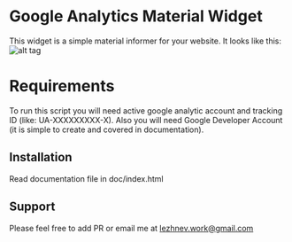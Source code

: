 # Google Analytics Material Widget

This widget is a simple material informer for your website.
It looks like this:
![alt tag](https://raw.github.com/lezhnev74/google-analytics-material-widget/master/doc/assets/banner1.jpg)

Requirements
============

To run this script you will need active google analytic account and tracking ID (like: UA-XXXXXXXXX-X).
Also you will need Google Developer Account (it is simple to create and covered in documentation).

## Installation
Read documentation file in doc/index.html

## Support

Please feel free to add PR or email me at lezhnev.work@gmail.com
